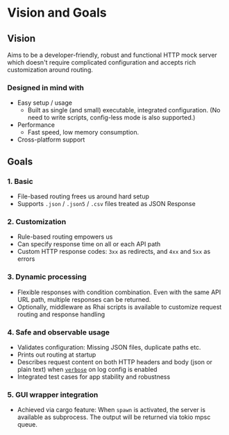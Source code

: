 # Vision and Goals

## Vision

Aims to be a developer-friendly, robust and functional HTTP mock server which doesn't require complicated configuration and accepts rich customization around routing.

### Designed in mind with

- Easy setup / usage
    - Built as single (and small) executable, integrated configuration. (No need to write scripts, config-less mode is also supported.)
- Performance
    - Fast speed, low memory consumption.
- Cross-platform support

## Goals

### 1. Basic

- File-based routing frees us around hard setup
- Supports `.json` / `.json5` / `.csv` files treated as JSON Response

### 2. Customization

- Rule-based routing empowers us
- Can specify response time on all or each API path
- Custom HTTP response codes: `3xx` as redirects, and `4xx` and `5xx` as errors

### 3. Dynamic processing

- Flexible responses with condition combination. Even with the same API URL path, multiple responses can be returned.
- Optionally, middleware as Rhai scripts is available to customize request routing and response handling

### 4. Safe and observable usage

- Validates configuration: Missing JSON files, duplicate paths etc.
- Prints out routing at startup
- Describes request content on both HTTP headers and body (json or plain text) when [`verbose`](docs/CONFIGURE.md#generalverbose) on log config is enabled
- Integrated test cases for app stability and robustness

### 5. GUI wrapper integration

- Achieved via cargo feature: When `spawn` is activated, the server is available as subprocess. The output will be returned via tokio mpsc queue.
